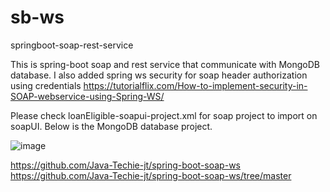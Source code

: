 # sb-ws
springboot-soap-rest-service

This is spring-boot soap and rest service that communicate with MongoDB database. 
I also added spring ws security for soap header authorization using credentials 
https://tutorialflix.com/How-to-implement-security-in-SOAP-webservice-using-Spring-WS/

Please check loanEligible-soapui-project.xml for soap project to import on soapUI.
Below is the MongoDB database project.

![image](https://github.com/chaitalishah/sb-ws/assets/13629726/a0be28b1-8b65-435e-ba81-3352d4d1cd54)

[https://github.com/Java-Techie-jt/spring-boot-soap-ws
](https://github.com/Java-Techie-jt/spring-boot-soap-ws/tree/master)https://github.com/Java-Techie-jt/spring-boot-soap-ws/tree/master


